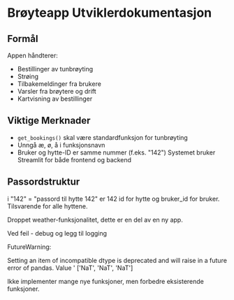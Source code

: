 # Brøyteapp Utviklerdokumentasjon

## Formål
Appen håndterer:
- Bestillinger av tunbrøyting
- Strøing
- Tilbakemeldinger fra brukere
- Varsler fra brøytere og drift
- Kartvisning av bestillinger

## Viktige Merknader
- `get_bookings()` skal være standardfunksjon for tunbrøyting
- Unngå æ, ø, å i funksjonsnavn
- Bruker og hytte-ID er samme nummer (f.eks. "142")
Systemet bruker Streamlit for både frontend og backend

## Passordstruktur
i "142" = "passord til hytte 142"  er 142 id for hytte og bruker_id for bruker. Tilsvarende for alle hyttene.

Droppet weather-funksjonalitet, dette er en del av en ny app.

Ved feil - debug og legg til logging

FutureWarning:

Setting an item of incompatible dtype is deprecated and will raise in a future error of pandas. Value '<DatetimeArray>
['NaT', 'NaT', 'NaT']

Ikke implementer mange nye funksjoner, men forbedre eksisterende funksjoner.